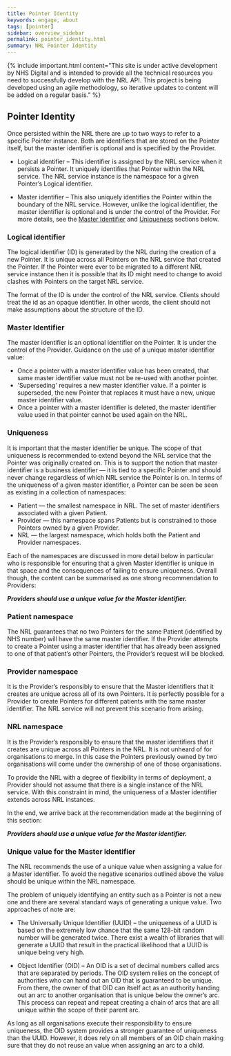 ```yaml
---
title: Pointer Identity
keywords: engage, about
tags: [pointer]
sidebar: overview_sidebar
permalink: pointer_identity.html
summary: NRL Pointer Identity
---
```


{% include important.html content="This site is under active development by NHS Digital and is intended to provide all the technical resources you need to successfully develop with the NRL API. This project is being developed using an agile methodology, so iterative updates to content will be added on a regular basis." %}

## Pointer Identity

Once persisted within the NRL there are up to two ways to refer to a specific Pointer instance. Both are identifiers that are stored on the Pointer itself, but the master identifier is optional and is specified by the Provider.

- Logical identifier – This identifier is assigned by the NRL service when it persists a Pointer. It uniquely identifies that Pointer within the NRL service. The NRL service instance is the namespace for a given Pointer’s Logical identifier. 

- Master identifier – This also uniquely identifies the Pointer within the boundary of the NRL service. However, unlike the logical identifier, the master identifier is optional and is under the control of the Provider. For more details, see the [Master Identifier](#master-identifier) and [Uniqueness](#uniqueness) sections below.

### Logical identifier

The logical identifier (ID) is generated by the NRL during the creation of a new Pointer. It is unique across all Pointers on the NRL service that created the Pointer. If the Pointer were ever to be migrated to a different NRL service instance then it is possible that its ID might need to change to avoid clashes with Pointers on the target NRL service.

The format of the ID is under the control of the NRL service. Clients should treat the id as an opaque identifier. In other words, the client should not make assumptions about the structure of the ID.

### Master Identifier

The master identifier is an optional identifier on the Pointer. It is under the control of the Provider. Guidance on the use of a unique master identifier value:

- Once a pointer with a master identifier value has been created, that same master identifier value must not be re-used with another pointer.
- 'Superseding' requires a new master identifier value. If a pointer is superseded, the new Pointer that replaces it must have a new, unique master identifier value.
- Once a pointer with a master identifier is deleted, the master identifier value used in that pointer cannot be used again on the NRL.

### Uniqueness

It is important that the master identifier be unique. The scope of that uniqueness is recommended to extend beyond the NRL service that the Pointer was originally created on. This is to support the notion that master identifier is a business identifier — it is tied to a specific Pointer and should never change regardless of which NRL service the Pointer is on.
In terms of the uniqueness of a given master identifier, a Pointer can be seen be seen as existing in a collection of namespaces:

* Patient — the smallest namespace in NRL. The set of master identifiers associated with a given Patient.
* Provider — this namespace spans Patients but is constrained to those Pointers owned by a given Provider.
* NRL — the largest namespace, which holds both the Patient and Provider namespaces.

Each of the namespaces are discussed in more detail below in particular who is responsible for ensuring that a given Master identifier is unique in that space and the consequences of failing to ensure uniqueness. Overall though, the content can be summarised as one strong recommendation to Providers:

***Providers should use a unique value for the Master identifier.***

### Patient namespace

The NRL guarantees that no two Pointers for the same Patient (identified by NHS number) will have the same master identifier. If the Provider attempts to create a Pointer using a master identifier that has already been assigned to one of that patient’s other Pointers, the Provider’s request will be blocked.

### Provider namespace

It is the Provider’s responsibly to ensure that the Master identifiers that it creates are unique across all of its own Pointers. It is perfectly possible for a Provider to create Pointers for different patients with the same master identifier. The NRL service will not prevent this scenario from arising.

### NRL namespace

It is the Provider’s responsibly to ensure that the master identifiers that it creates are unique across all Pointers in the NRL. It is not unheard of for organisations to merge. In this case the Pointers previously owned by two organisations will come under the ownership of one of those organisations.

To provide the NRL with a degree of flexibility in terms of deployment, a Provider should not assume that there is a single instance of the NRL service. With this constraint in mind, the uniqueness of a Master identifier extends across NRL instances.

In the end, we arrive back at the recommendation made at the beginning of this section:

***Providers should use a unique value for the Master identifier.***

### Unique value for the Master identifier

The NRL recommends the use of a unique value when assigning a value for a Master identifier. To avoid the negative scenarios outlined above the value should be unique within the NRL namespace.

The problem of uniquely identifying an entity such as a Pointer is not a new one and there are several standard ways of generating a unique value. Two approaches of note are:

- The Universally Unique Identifier (UUID) – the uniqueness of a UUID is based on the extremely low chance that the same 128-bit random number will be generated twice. There exist a wealth of libraries that will generate a UUID that result in the practical likelihood that a UUID is unique being very high.

- Object Identifier (OID) – An OID is a set of decimal numbers called arcs that are separated by periods. The OID system relies on the concept of authorities who can hand out an OID that is guaranteed to be unique. From there, the owner of that OID can itself act as an authority handing out an arc to another organisation that is unique below the owner’s arc. This process can repeat and repeat creating a chain of arcs that are all unique within the scope of their parent arc.

As long as all organisations execute their responsibility to ensure uniqueness, the OID system provides a stronger guarantee of uniqueness than the UUID. However, it does rely on all members of an OID chain making sure that they do not reuse an value when assigning an arc to a child.
